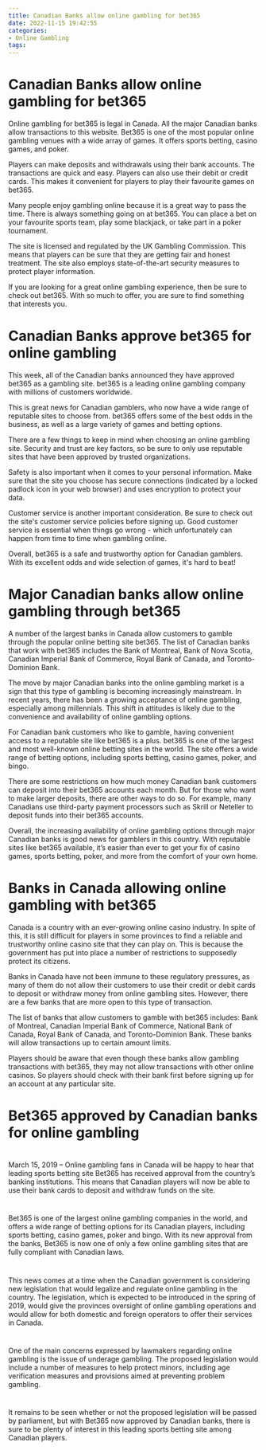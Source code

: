 ```yaml
---
title: Canadian Banks allow online gambling for bet365
date: 2022-11-15 19:42:55
categories:
- Online Gambling
tags:
---
```



#  Canadian Banks allow online gambling for bet365

Online gambling for bet365 is legal in Canada. All the major Canadian banks allow transactions to this website. Bet365 is one of the most popular online gambling venues with a wide array of games. It offers sports betting, casino games, and poker.

Players can make deposits and withdrawals using their bank accounts. The transactions are quick and easy. Players can also use their debit or credit cards. This makes it convenient for players to play their favourite games on bet365.

Many people enjoy gambling online because it is a great way to pass the time. There is always something going on at bet365. You can place a bet on your favourite sports team, play some blackjack, or take part in a poker tournament.

The site is licensed and regulated by the UK Gambling Commission. This means that players can be sure that they are getting fair and honest treatment. The site also employs state-of-the-art security measures to protect player information.

If you are looking for a great online gambling experience, then be sure to check out bet365. With so much to offer, you are sure to find something that interests you.

#  Canadian Banks approve bet365 for online gambling

This week, all of the Canadian banks announced they have approved bet365 as a gambling site. bet365 is a leading online gambling company with millions of customers worldwide.

This is great news for Canadian gamblers, who now have a wide range of reputable sites to choose from. bet365 offers some of the best odds in the business, as well as a large variety of games and betting options.

There are a few things to keep in mind when choosing an online gambling site. Security and trust are key factors, so be sure to only use reputable sites that have been approved by trusted organizations.

Safety is also important when it comes to your personal information. Make sure that the site you choose has secure connections (indicated by a locked padlock icon in your web browser) and uses encryption to protect your data.

Customer service is another important consideration. Be sure to check out the site's customer service policies before signing up. Good customer service is essential when things go wrong - which unfortunately can happen from time to time when gambling online.

Overall, bet365 is a safe and trustworthy option for Canadian gamblers. With its excellent odds and wide selection of games, it's hard to beat!

#  Major Canadian banks allow online gambling through bet365

A number of the largest banks in Canada allow customers to gamble through the popular online betting site bet365. The list of Canadian banks that work with bet365 includes the Bank of Montreal, Bank of Nova Scotia, Canadian Imperial Bank of Commerce, Royal Bank of Canada, and Toronto-Dominion Bank.

The move by major Canadian banks into the online gambling market is a sign that this type of gambling is becoming increasingly mainstream. In recent years, there has been a growing acceptance of online gambling, especially among millennials. This shift in attitudes is likely due to the convenience and availability of online gambling options.

For Canadian bank customers who like to gamble, having convenient access to a reputable site like bet365 is a plus. bet365 is one of the largest and most well-known online betting sites in the world. The site offers a wide range of betting options, including sports betting, casino games, poker, and bingo.

There are some restrictions on how much money Canadian bank customers can deposit into their bet365 accounts each month. But for those who want to make larger deposits, there are other ways to do so. For example, many Canadians use third-party payment processors such as Skrill or Neteller to deposit funds into their bet365 accounts.

Overall, the increasing availability of online gambling options through major Canadian banks is good news for gamblers in this country. With reputable sites like bet365 available, it’s easier than ever to get your fix of casino games, sports betting, poker, and more from the comfort of your own home.

#  Banks in Canada allowing online gambling with bet365

Canada is a country with an ever-growing online casino industry. In spite of this, it is still difficult for players in some provinces to find a reliable and trustworthy online casino site that they can play on. This is because the government has put into place a number of restrictions to supposedly protect its citizens.

Banks in Canada have not been immune to these regulatory pressures, as many of them do not allow their customers to use their credit or debit cards to deposit or withdraw money from online gambling sites. However, there are a few banks that are more open to this type of transaction.

The list of banks that allow customers to gamble with bet365 includes: Bank of Montreal, Canadian Imperial Bank of Commerce, National Bank of Canada, Royal Bank of Canada, and Toronto-Dominion Bank. These banks will allow transactions up to certain amount limits.

Players should be aware that even though these banks allow gambling transactions with bet365, they may not allow transactions with other online casinos. So players should check with their bank first before signing up for an account at any particular site.

#  Bet365 approved by Canadian banks for online gambling

#

March 15, 2019 – Online gambling fans in Canada will be happy to hear that leading sports betting site Bet365 has received approval from the country’s banking institutions. This means that Canadian players will now be able to use their bank cards to deposit and withdraw funds on the site.

#

Bet365 is one of the largest online gambling companies in the world, and offers a wide range of betting options for its Canadian players, including sports betting, casino games, poker and bingo. With its new approval from the banks, Bet365 is now one of only a few online gambling sites that are fully compliant with Canadian laws.

#

This news comes at a time when the Canadian government is considering new legislation that would legalize and regulate online gambling in the country. The legislation, which is expected to be introduced in the spring of 2019, would give the provinces oversight of online gambling operations and would allow for both domestic and foreign operators to offer their services in Canada.

#

One of the main concerns expressed by lawmakers regarding online gambling is the issue of underage gambling. The proposed legislation would include a number of measures to help protect minors, including age verification measures and provisions aimed at preventing problem gambling.

#

It remains to be seen whether or not the proposed legislation will be passed by parliament, but with Bet365 now approved by Canadian banks, there is sure to be plenty of interest in this leading sports betting site among Canadian players.
